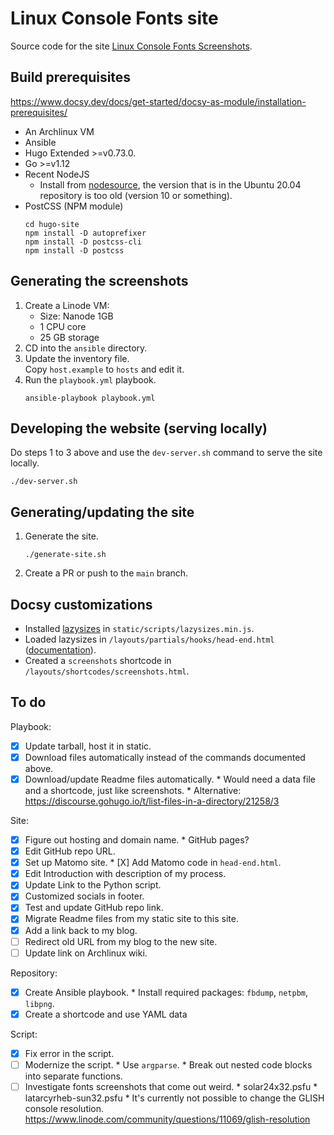 # Linux Console Fonts site

Source code for the site
[Linux Console Fonts Screenshots](https://adeverteuil.github.io/linux-console-fonts-screenshots/).


## Build prerequisites

https://www.docsy.dev/docs/get-started/docsy-as-module/installation-prerequisites/

* An Archlinux VM
* Ansible
* Hugo Extended >=v0.73.0.
* Go >=v1.12
* Recent NodeJS
  * Install from [nodesource](https://github.com/nodesource/distributions/blob/master/README.md),
    the version that is in the Ubuntu 20.04 repository is too old (version 10 or something).
* PostCSS (NPM module)
  ```
  cd hugo-site
  npm install -D autoprefixer
  npm install -D postcss-cli
  npm install -D postcss
  ```


## Generating the screenshots

1. Create a Linode VM:
   * Size: Nanode 1GB
   * 1 CPU core
   * 25 GB storage
1. CD into the `ansible` directory.
1. Update the inventory file.  
   Copy `host.example` to `hosts` and edit it.
1. Run the `playbook.yml` playbook.
   ```
   ansible-playbook playbook.yml
   ```


## Developing the website (serving locally)

Do steps 1 to 3 above and use the `dev-server.sh` command to serve the site locally.

```
./dev-server.sh
```


## Generating/updating the site

1. Generate the site.
   ```
   ./generate-site.sh
   ```
1. Create a PR or push to the `main` branch.


## Docsy customizations

* Installed [lazysizes](https://github.com/aFarkas/lazysizes) in `static/scripts/lazysizes.min.js`.
* Loaded lazysizes in `/layouts/partials/hooks/head-end.html` ([documentation](https://www.docsy.dev/docs/adding-content/lookandfeel/#customizing-templates)).
* Created a `screenshots` shortcode in `/layouts/shortcodes/screenshots.html`.


## To do

Playbook:

* [X] Update tarball, host it in static.
* [X] Download files automatically instead of the commands documented above.
* [X] Download/update Readme files automatically.
      * Would need a data file and a shortcode, just like screenshots.
      * Alternative: https://discourse.gohugo.io/t/list-files-in-a-directory/21258/3

Site:

* [X] Figure out hosting and domain name.
      * GitHub pages?
* [x] Edit GitHub repo URL.
* [X] Set up Matomo site.
      * [X] Add Matomo code in `head-end.html`.
* [X] Edit Introduction with description of my process.
* [X] Update Link to the Python script.
* [X] Customized socials in footer.
* [X] Test and update GitHub repo link.
* [X] Migrate Readme files from my static site to this site.
* [X] Add a link back to my blog.
* [ ] Redirect old URL from my blog to the new site.
* [ ] Update link on Archlinux wiki.

Repository:

* [X] Create Ansible playbook.
      * Install required packages: `fbdump`, `netpbm`, `libpng`.
* [X] Create a shortcode and use YAML data

Script:

* [X] Fix error in the script.
* [ ] Modernize the script.
      * Use `argparse`.
      * Break out nested code blocks into separate functions.
* [ ] Investigate fonts screenshots that come out weird.
      * solar24x32.psfu
      * latarcyrheb-sun32.psfu
      * It's currently not possible to change the GLISH console resolution.  
        https://www.linode.com/community/questions/11069/glish-resolution
